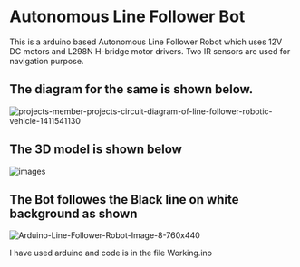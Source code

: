 # Autonomous Line Follower Bot
This is a arduino based Autonomous Line Follower Robot which uses 12V DC motors and L298N H-bridge motor drivers. Two IR sensors are used for navigation purpose.

## The diagram for the same is shown below.

![projects-member-projects-circuit-diagram-of-line-follower-robotic-vehicle-1411541130](https://user-images.githubusercontent.com/67842238/106396404-b3561080-642d-11eb-8e01-b1e1bef085ce.jpg)


## The 3D model is shown below

![images](https://user-images.githubusercontent.com/67842238/106396568-c4ebe800-642e-11eb-8e60-f6d89c0925a9.png)

## The Bot followes the Black line on white background as shown

![Arduino-Line-Follower-Robot-Image-8-760x440](https://user-images.githubusercontent.com/67842238/106396483-4131fb80-642e-11eb-8250-e2a2a5ca400d.jpg)


I have used arduino and code is in the file Working.ino
